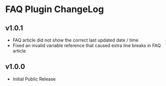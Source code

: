 # FAQ Plugin ChangeLog

## v1.0.1
 - FAQ article did not show the correct last updated date / time
 - Fixed an invalid variable reference that caused extra line breaks in FAQ article

## v1.0.0
 - Initial Public Release
